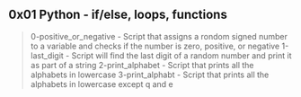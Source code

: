 ## 0x01 Python - if/else, loops, functions
> 0-positive_or_negative - Script that assigns a rondom signed number to a 
variable and checks if the number is zero, positive, or negative
> 1-last_digit - Script will find the last digit of a random number and 
print it as part of a string
> 2-print_alphabet - Script that prints all the alphabets in lowercase
> 3-print_alphabt - Script that prints all the alphabets in lowercase except q and e
